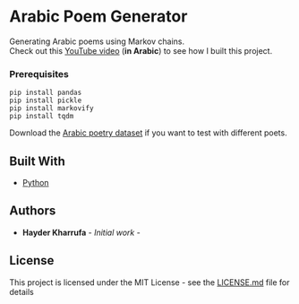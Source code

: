 # Arabic Poem Generator

Generating Arabic poems using Markov chains.  
Check out this [YouTube video](https://youtu.be/Dnx6bE4Nwyo) (**in Arabic**) to see how I built this project.

### Prerequisites

```
pip install pandas
pip install pickle
pip install markovify
pip install tqdm
```

Download the [Arabic poetry dataset](https://www.kaggle.com/ahmedabelal/arabic-poetry) if you want to test with different poets.



## Built With

* [Python](https://www.python.org)


## Authors

* **Hayder Kharrufa** - *Initial work* - 

## License

This project is licensed under the MIT License - see the [LICENSE.md](LICENSE.md) file for details
